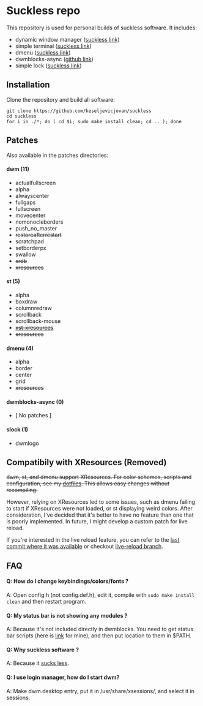 # Suckless repo

This repository is used for personal builds of suckless software. It includes:

- dynamic window manager ([suckless link](https://dwm.suckless.org)) 
- simple terminal ([suckless link](https://st.suckless.org))
- dmenu ([suckless link](https://tools.suckless.org/dmenu))
- dwmblocks-async ([github link](https://github.com/UtkarshVerma/dwmblocks-async))
- simple lock ([suckless link](https://tools.suckless.org/slock))

## Installation

Clone the repository and build all software:

```
git clone https://github.com/keseljevicjovan/suckless
cd suckless
for i in ./*; do ( cd $i; sudo make install clean; cd .. ); done
```

## Patches

Also available in the patches directories:

#### dwm (11)
 - actualfullscreen 
 - alpha
 - alwayscenter
 - fullgaps
 - fullscreen
 - movecenter
 - nomonocleborders
 - push_no_master
 - ~~restoreafterrestart~~
 - scratchpad
 - setborderpx
 - swallow
 - ~~xrdb~~
 - ~~xresources~~

#### st (5)
 - alpha
 - boxdraw
 - columnredraw
 - scrollback
 - scrollback-mouse
 - ~~[xst-xresources](https://github.com/gavales/st/blob/master/diffs/xst-xresources-20200626.diff)~~
 - ~~xresources~~

#### dmenu (4)
 - alpha
 - border
 - center
 - grid
 - ~~xresources~~

#### dwmblocks-async (0)
  - [ No patches ]

#### slock (1)
 - dwmlogo


## Compatibily with XResources (Removed)

~~dwm, st, and dmenu support XResources. For color schemes, scripts and configuration, see my [dotfiles](https://github.com/keseljevicjovan/dotfiles). This allows easy changes without recompiling.~~

However, relying on XResources led to some issues, such as dmenu failing to start if XResources were not loaded, or st displaying weird colors. After consideration, I've decided that it's better to have no feature than one that is poorly implemented. In future, I might develop a custom patch for live reload. 

If you're interested in the live reload feature, you can refer to the [last commit where it was available](https://github.com/keseljevicjovan/suckless/tree/b01a0c37e6922890815be440dd65473d947171d4) or checkout [live-reload branch](https://github.com/keseljevicjovan/suckless/tree/live-reload).

## FAQ

#### Q: How do I change keybindings/colors/fonts ?
A: Open config.h (not config.def.h), edit it, compile with ```sudo make install clean``` and then restart program. 

#### Q: My status bar is not showing any modules ?
A: Because it's not included directly in dwmblocks. You need to get status bar scripts (here is [link](https://github.com/keseljevicjovan/dotfiles/tree/main/.local/bin/statusbar) for mine), and then put location to them in $PATH.

#### Q: Why suckless software ?
A: Because it [sucks less](https://suckless.org/philosophy/).

#### Q: I use login manager, how do I start dwm?
A: Make dwm.desktop entry, put it in /usr/share/xsessions/, and select it in sessions.
